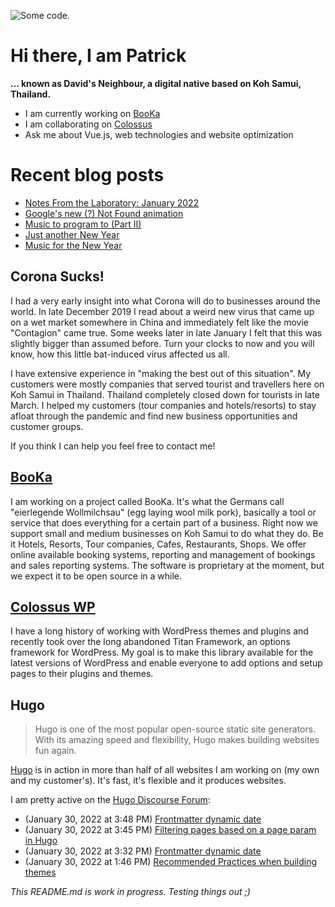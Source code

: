 ![][header1]

# Hi there, I am Patrick

**... known as David's Neighbour, a digital native based on Koh Samui, Thailand.**

- I am currently working on [BooKa](https://github.com/getbooka)
- I am collaborating on [Colossus](https://github.com/colossus-wp)
- Ask me about Vue.js, web technologies and website optimization

# Recent blog posts
<!-- KOLLITSCH:START -->
- [Notes From the Laboratory: January 2022](https://kollitsch.de/blog/2022/notes-from-the-laboratory-january-2022/)
- [Google&#39;s new &lpar;?&rpar; Not Found animation](https://kollitsch.de/blog/2022/googles-new-not-found-animation/)
- [Music to program to &lpar;Part II&rpar;](https://kollitsch.de/blog/2022/music-to-program-to-2/)
- [Just another New Year](https://kollitsch.de/blog/2022/just-another-new-year/)
- [Music for the New Year](https://kollitsch.de/blog/2021/music-for-the-new-year/)
<!-- KOLLITSCH:END -->

## Corona Sucks!

I had a very early insight into what Corona will do to businesses around the world. In late December 2019 I read about a weird new virus that came up on a wet market somewhere in China and immediately felt like the movie "Contagion" came true. Some weeks later in late January I felt that this was slightly bigger than assumed before. Turn your clocks to now and you will know, how this little bat-induced virus affected us all. 

I have extensive experience in "making the best out of this situation". My customers were mostly companies that served tourist and travellers here on Koh Samui in Thailand. Thailand completely closed down for tourists in late March. I helped my customers (tour companies and hotels/resorts) to stay afloat through the pandemic and find new business opportunities and customer groups. 

If you think I can help you feel free to contact me!

## [BooKa](https://github.com/getbooka)

I am working on a project called BooKa. It's what the Germans call "eierlegende Wollmilchsau" (egg laying wool milk pork), basically a tool or service that does everything for a certain part of a business. Right now we support small and medium businesses on Koh Samui to do what they do. Be it Hotels, Resorts, Tour companies, Cafes, Restaurants, Shops. We offer online available booking systems, reporting and management of bookings and sales reporting systems. The software is proprietary at the moment, but we expect it to be open source in a while.

## [Colossus WP](https://github.com/colossus-wp)

I have a long history of working with WordPress themes and plugins and recently took over the long abandoned Titan Framework, an options framework for WordPress. My goal is to make this library available for the latest versions of WordPress and enable everyone to add options and setup pages to their plugins and themes. 

## Hugo

> Hugo is one of the most popular open-source static site generators. With its amazing speed and flexibility, Hugo makes building websites fun again.

[Hugo](https://gohugo.io/) is in action in more than half of all websites I am working on (my own and my customer's). It's fast, it's flexible and it produces websites.

I am pretty active on the [Hugo Discourse Forum](https://discourse.gohugo.io):

<!-- DISCOURSE:START -->
- (January 30, 2022 at 3:48 PM) [Frontmatter dynamic date](https://discourse.gohugo.io/t/frontmatter-dynamic-date/36867/6)
- (January 30, 2022 at 3:45 PM) [Filtering pages based on a page param in Hugo](https://discourse.gohugo.io/t/filtering-pages-based-on-a-page-param-in-hugo/36863/5)
- (January 30, 2022 at 3:32 PM) [Frontmatter dynamic date](https://discourse.gohugo.io/t/frontmatter-dynamic-date/36867/4)
- (January 30, 2022 at 1:46 PM) [Recommended Practices when building themes](https://discourse.gohugo.io/t/recommended-practices-when-building-themes/36858/3)<!-- DISCOURSE:END -->

_This README.md is work in progress. Testing things out ;)_

[header1]: https://raw.githubusercontent.com/davidsneighbour/davidsneighbour/master/static/header3.jpg "Some code."

